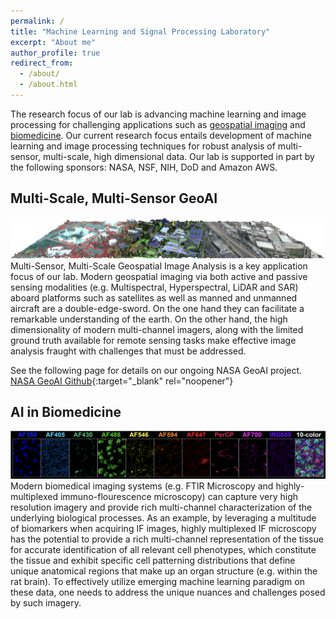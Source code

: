 ```yaml
---
permalink: /
title: "Machine Learning and Signal Processing Laboratory"
excerpt: "About me"
author_profile: true
redirect_from: 
  - /about/
  - /about.html
---
```


The research focus of our lab is advancing machine learning and image processing for challenging applications such as [geospatial imaging](##Multi-Scale,-Multi-Sensor-GeoAI) and [biomedicine](##AI-in-BioMedicine). Our current research focus entails development of machine learning and image processing techniques for robust analysis of multi-sensor, multi-scale, high dimensional data. Our lab is supported in part by the following sponsors: NASA, NSF, NIH, DoD and Amazon AWS. 

## Multi-Scale, Multi-Sensor GeoAI
![Multi-Sensor Remote Sensing](../images/ImageAssets/OverviewRS.png)
Multi-Sensor, Multi-Scale Geospatial Image Analysis is a key application focus of our lab. Modern geospatial imaging via both active and passive sensing modalities (e.g. Multispectral, Hyperspectral, LiDAR and SAR) aboard platforms such as satellites as well as manned and unmanned aircraft are a double-edge-sword. On the one hand they can facilitate a remarkable understanding of the earth. On the other hand, the high dimensionality of modern multi-channel imagers, along with the limited ground truth available for remote sensing tasks make effective image analysis fraught with challenges that must be addressed.  

See the following page for details on our ongoing NASA GeoAI project.
[NASA GeoAI Github](https://github.com/PrasadLab/NASA-GeoAI-Project){:target="_blank" rel="noopener"}


## AI in Biomedicine 
![Highly Multiplexed IF Image](../images/ImageAssets/OverviewBio.png)
Modern biomedical imaging systems (e.g. FTIR Microscopy and highly-multiplexed immuno-flourescence microscopy) can capture very high resolution imagery and provide rich multi-channel characterization of the underlying biological processes. As an example, by leveraging a multitude of biomarkers when acquiring IF images, highly multiplexed IF microscopy has the potential to provide a rich multi-channel representation of the tissue for accurate identification of all relevant cell phenotypes, which constitute the tissue and exhibit specific cell patterning distributions that define unique anatomical regions that make up an organ structure (e.g. within the rat brain). To effectively utilize emerging machine learning paradigm on these data, one needs to address the unique nuances and challenges posed by such imagery. 

